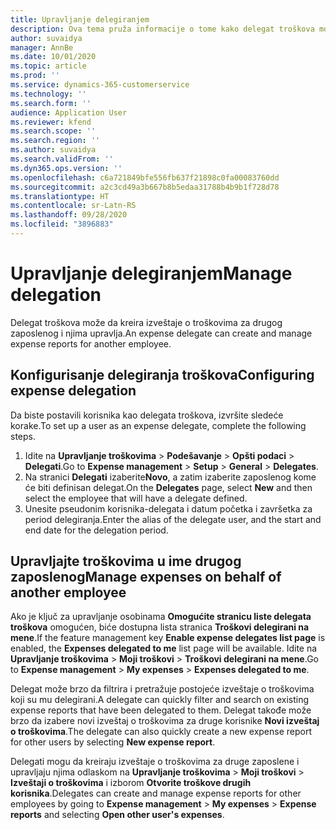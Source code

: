 ```yaml
---
title: Upravljanje delegiranjem
description: Ova tema pruža informacije o tome kako delegat troškova može da kreira izveštaje o troškovima za drugog zaposlenog i njima upravlja.
author: suvaidya
manager: AnnBe
ms.date: 10/01/2020
ms.topic: article
ms.prod: ''
ms.service: dynamics-365-customerservice
ms.technology: ''
ms.search.form: ''
audience: Application User
ms.reviewer: kfend
ms.search.scope: ''
ms.search.region: ''
ms.author: suvaidya
ms.search.validFrom: ''
ms.dyn365.ops.version: ''
ms.openlocfilehash: c6a721849bfe556fb637f21898c0fa00083760dd
ms.sourcegitcommit: a2c3cd49a3b667b8b5edaa31788b4b9b1f728d78
ms.translationtype: HT
ms.contentlocale: sr-Latn-RS
ms.lasthandoff: 09/28/2020
ms.locfileid: "3896883"
---
```

# <a name="manage-delegation"></a><span data-ttu-id="49e0f-103">Upravljanje delegiranjem</span><span class="sxs-lookup"><span data-stu-id="49e0f-103">Manage delegation</span></span>
<span data-ttu-id="49e0f-104">Delegat troškova može da kreira izveštaje o troškovima za drugog zaposlenog i njima upravlja.</span><span class="sxs-lookup"><span data-stu-id="49e0f-104">An expense delegate can create and manage expense reports for another employee.</span></span>

## <a name="configuring-expense-delegation"></a><span data-ttu-id="49e0f-105">Konfigurisanje delegiranja troškova</span><span class="sxs-lookup"><span data-stu-id="49e0f-105">Configuring expense delegation</span></span>

<span data-ttu-id="49e0f-106">Da biste postavili korisnika kao delegata troškova, izvršite sledeće korake.</span><span class="sxs-lookup"><span data-stu-id="49e0f-106">To set up a user as an expense delegate, complete the following steps.</span></span> 
1. <span data-ttu-id="49e0f-107">Idite na **Upravljanje troškovima** > **Podešavanje** > **Opšti podaci** > **Delegati**.</span><span class="sxs-lookup"><span data-stu-id="49e0f-107">Go to **Expense management** > **Setup** > **General** > **Delegates**.</span></span> 
2. <span data-ttu-id="49e0f-108">Na stranici **Delegati** izaberite**Novo**, a zatim izaberite zaposlenog kome će biti definisan delegat.</span><span class="sxs-lookup"><span data-stu-id="49e0f-108">On the **Delegates** page, select **New** and then select the employee that will have a delegate defined.</span></span> 
3. <span data-ttu-id="49e0f-109">Unesite pseudonim korisnika-delegata i datum početka i završetka za period delegiranja.</span><span class="sxs-lookup"><span data-stu-id="49e0f-109">Enter the alias of the delegate user, and the start and end date for the delegation period.</span></span>

## <a name="manage-expenses-on-behalf-of-another-employee"></a><span data-ttu-id="49e0f-110">Upravljajte troškovima u ime drugog zaposlenog</span><span class="sxs-lookup"><span data-stu-id="49e0f-110">Manage expenses on behalf of another employee</span></span>

<span data-ttu-id="49e0f-111">Ako je ključ za upravljanje osobinama **Omogućite stranicu liste delegata troškova** omogućen, biće dostupna lista stranica **Troškovi delegirani na mene**.</span><span class="sxs-lookup"><span data-stu-id="49e0f-111">If the feature management key **Enable expense delegates list page** is enabled, the **Expenses delegated to me** list page will be available.</span></span> <span data-ttu-id="49e0f-112">Idite na **Upravljanje troškovima** > **Moji troškovi** > **Troškovi delegirani na mene**.</span><span class="sxs-lookup"><span data-stu-id="49e0f-112">Go to **Expense management** > **My expenses** > **Expenses delegated to me**.</span></span>

<span data-ttu-id="49e0f-113">Delegat može brzo da filtrira i pretražuje postojeće izveštaje o troškovima koji su mu delegirani.</span><span class="sxs-lookup"><span data-stu-id="49e0f-113">A delegate can quickly filter and search on existing expense reports that have been delegated to them.</span></span> <span data-ttu-id="49e0f-114">Delegat takođe može brzo da izabere novi izveštaj o troškovima za druge korisnike **Novi izveštaj o troškovima**.</span><span class="sxs-lookup"><span data-stu-id="49e0f-114">The delegate can also quickly create a new expense report for other users by selecting **New expense report**.</span></span>

<span data-ttu-id="49e0f-115">Delegati mogu da kreiraju izveštaje o troškovima za druge zaposlene i upravljaju njima odlaskom na **Upravljanje troškovima** > **Moji troškovi** > **Izveštaji o troškovima** i izborom **Otvorite troškove drugih korisnika**.</span><span class="sxs-lookup"><span data-stu-id="49e0f-115">Delegates can create and manage expense reports for other employees by going to **Expense management** > **My expenses** > **Expense reports** and selecting **Open other user's expenses**.</span></span>
